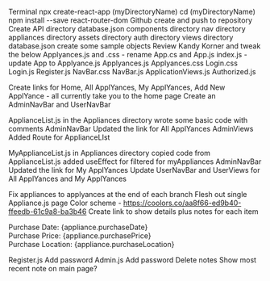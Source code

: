 <!-- Steps I've taken -->
Terminal
    npx create-react-app (myDirectoryName)
    cd (myDirectoryName)
    npm install --save react-router-dom
Github
    create and push to repository
Create
    API directory
        database.json
    components directory
        nav directory
        appliances directory
        assets directory
        auth directory
        views directory
database.json
    create some sample objects
Review Kandy Korner and tweak the below
    Applyances.js and .css - rename App.cs and App.js
    index.js - update App to Applyance.js
    Applyances.js 
    Applyances.css
    Login.css
    Login.js
    Register.js
    NavBar.css
    NavBar.js
    ApplicationViews.js
    Authorized.js
<!-- Status: We have a visible site with working code! -->

<!-- NavBar Branch -->
Create links for Home, All ApplYances, My ApplYances, Add New ApplYance - all currently take you to the home page
Create an AdminNavBar and UserNavBar
<!-- Status: We have a visible NavBar with Links that all point to the root home page -->

<!-- All ApplYances page -->
ApplianceList.js in the Appliances directory 
    wrote some basic code with comments
AdminNavBar
    Updated the link for All ApplYances
AdminViews
    Added Route for ApplianceLIst
<!-- Status: We have a page that renders with a picture and link to manual -->

<!-- My ApplYances page -->
MyApplianceList.js in Appliances directory
    copied code from ApplianceList.js
    added useEffect for filtered for myAppliances
AdminNavBar
    Updated the link for My ApplYances
Update UserNavBar and UserViews for All ApplYances and My ApplYances
<!-- Status: We have working code for both All and My ApplYances for Admin and User -->



<!-- TODO's -->
Fix appliances to applyances at the end of each branch
Flesh out single Appliance.js page
Color scheme - https://coolors.co/aa8f66-ed9b40-ffeedb-61c9a8-ba3b46
Create link to show details plus notes for each item
    <div>Purchase Date: {appliance.purchaseDate}</div>
    <div>Purchase Price: {appliance.purchasePrice}</div>
    <div>Purchase Location: {appliance.purchaseLocation}</div>

<!-- STRETCH -->
Register.js
    Add password
Admin.js
    Add password
Delete notes
Show most recent note on main page?